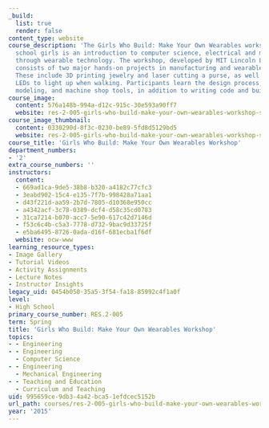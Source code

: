 ```yaml
---
_build:
  list: true
  render: false
content_type: website
course_description: 'The Girls Who Build: Make Your Own Wearables workshop for high
  school girls is an introduction to computer science, electrical and mechanical engineering
  through wearable technology. The workshop, developed by MIT Lincoln Laboratory,
  consists of two major hands-on projects in manufacturing and wearable electronics.
  These include 3D printing jewelry and laser cutting a purse, as well as programming
  LEDs to light up when walking. Participants learn the design process, 3D computer
  modeling, and machine shop tools, in addition to writing code and building a circuit.'
course_image:
  content: 576a148b-994a-d12c-915c-30e593a90ff7
  website: res-2-005-girls-who-build-make-your-own-wearables-workshop-spring-2015
course_image_thumbnail:
  content: 0330290d-8f3c-0230-be89-5fd8d5129bd5
  website: res-2-005-girls-who-build-make-your-own-wearables-workshop-spring-2015
course_title: 'Girls Who Build: Make Your Own Wearables Workshop'
department_numbers:
- '2'
extra_course_numbers: ''
instructors:
  content:
  - 669ad1ca-9de5-38b8-b320-a4182c77cfc3
  - 3eabd902-15c4-e135-7f7b-998428a71aa1
  - d43f221d-aa59-2b7d-7805-d10368e950cc
  - a4342acf-3c78-0389-dcf4-d58c35cd0783
  - 31ca7214-b070-acc7-5e90-617c42d7146d
  - f53c6c4b-c5a3-7778-d732-9bac9d33725f
  - e5ba6495-8726-0ada-d16f-681ecba1f6df
  website: ocw-www
learning_resource_types:
- Image Gallery
- Tutorial Videos
- Activity Assignments
- Lecture Notes
- Instructor Insights
legacy_uid: 0454b050-35a5-3f54-fa18-85992c4f1a0f
level:
- High School
primary_course_number: RES.2-005
term: Spring
title: 'Girls Who Build: Make Your Own Wearables Workshop'
topics:
- - Engineering
- - Engineering
  - Computer Science
- - Engineering
  - Mechanical Engineering
- - Teaching and Education
  - Curriculum and Teaching
uid: 995659ce-9db3-4a42-bca5-1efdcec5152b
url_path: courses/res-2-005-girls-who-build-make-your-own-wearables-workshop-spring-2015
year: '2015'
---
```

